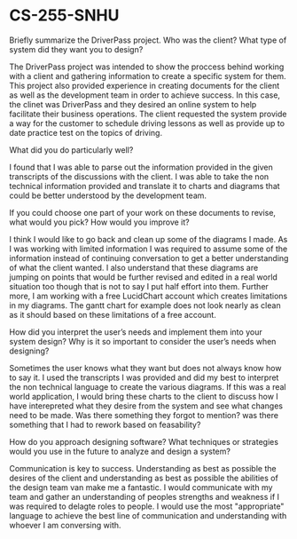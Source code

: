 # CS-255-SNHU
Briefly summarize the DriverPass project. Who was the client? What type of system did they want you to design?

The DriverPass project was intended to show the proccess behind working with a client and gathering information to create a specific system for them. This project also provided experience in creating documents for the client as well as the development team in order to achieve success. In this case, the clinet was DriverPass and they desired an online system to help facilitate their business operations. The client requested the system provide a way for the customer to schedule driving lessons as well as provide up to date practice test on the topics of driving. 

What did you do particularly well?

I found that I was able to parse out the information provided in the given transcripts of the discussions with the client. I was able to take the non technical information provided and translate it to charts and diagrams that could be better understood by the development team. 

If you could choose one part of your work on these documents to revise, what would you pick? How would you improve it?

I think I would like to go back and clean up some of the diagrams I made. As I was working with limited information I was required to assume some of the information instead of continuing conversation to get a better understanding of what the client wanted. I also understand that these diagrams are jumping on points that would be further revised and edited in a real world situation too though that is not to say I put half effort into them. Further more, I am working with a free LucidChart account which creates limitations in my diagrams. The gantt chart for example does not look nearly as clean as it should based on these limitations of a free account. 

How did you interpret the user’s needs and implement them into your system design? Why is it so important to consider the user’s needs when designing?

Sometimes the user knows what they want but does not always know how to say it. I used the transcripts I was provided and did my best to interpret the non technical language to create the various diagrams. If this was a real world application, I would bring these charts to the client to discuss how I have interepreted what they desire from the system and see what changes need to be made. Was there something they forgot to mention? was there something that I had to rework based on feasability?

How do you approach designing software? What techniques or strategies would you use in the future to analyze and design a system?

Communication is key to success. Understanding as best as possible the desires of the client and understanding as best as possible the abilities of the design team van make me a fantastic. I would communicate with my team and gather an understanding of peoples strengths and weakness if I was required to delagte roles to people. I would use the most "appropriate" language to achieve the best line of communication and understanding with whoever I am conversing with. 
